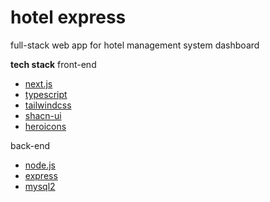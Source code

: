 # hotel express
full-stack web app for hotel management system dashboard

 **tech stack**
 front-end
 - [next.js](https://github.com/vercel/next.js)
 - [typescript](https://github.com/microsoft/TypeScript/)
 - [tailwindcss](https://github.com/tailwindlabs/tailwindcss)
 - [shacn-ui](https://github.com/shadcn-ui/ui)
 - [heroicons](https://github.com/tailwindlabs/heroicons)

back-end
- [node.js](https://github.com/nodejs/node)
- [express](https://github.com/expressjs/express)
- [mysql2](https://github.com/sidorares/node-mysql2)
